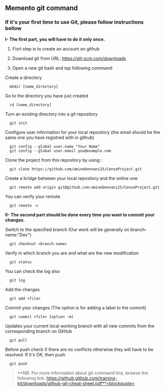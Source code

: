 ## Memento git command

### If it's your first time to use Git, please follow instructions bellow <br>

**I- The first part, you will have to do it only once.**

  1. Fisrt step is to create an account on github 

  2. Download git from URL:  https://git-scm.com/downloads

  3. Open a new git bash and tap following command:

Create a directory 
```shell
  mkdir [name_directory]
```

Go to the directory you have just created 
```shell
  cd [name_directory]
```

Turn an existing directory into a git repository
```shell
  git init
```

Configure user information for your local repository (the email should be the same one you have registred with in github)
```shell
  git config --global user.name "Your Name"
  git config --global user.email you@example.com
```

Clone the project from this repository by using :
```shell
  git clone https://github.com/aminebennani25/CenseProject.git
```

Create a bridge between your local repository and the online one
```shell
  git remote add origin git@github.com:aminebennani25/CenseProject.git
```

You can verify your remote 
```shell
  git remote -v
 ```

**II- The second part should be done every time you want to commit your changes.**

Switch to the specified branch (Our work will be generally on branch-name:"Dev")
```shell
  git checkout <branch-name>
```

Verify in which branch you are and what are the new modification 
```shell
  git status
```

You can check the log also
```shell
  git log
```

Add the changes 
```shell
  git add <file>
 ```
 
Commit your changes (The option is for adding a label to the commit)
```shell
  git commit <file> [option -m]
```

Updates your current local working branch with all new commits from the corresponding branch on GitHub
```shell
  git pull
```

Before push check if there are no conflicts otherwise they will have to be resolved. If it's OK, then push
```shell
  git push 
```

>**NB. For more information about git command line, browse the following link: https://github.github.com/training-kit/downloads/github-git-cheat-sheet.pdf**<blockquote>
